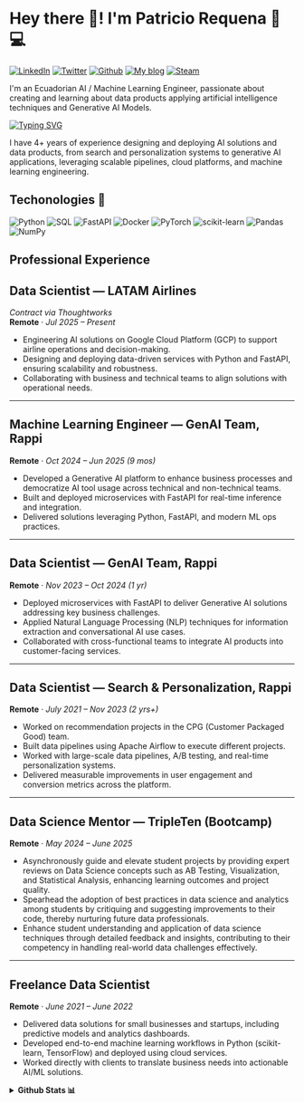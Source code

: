 # Hey there 🤝! I'm Patricio Requena :robot::computer:

[![LinkedIn](https://img.shields.io/badge/linkedin-%230077B5.svg?style=for-the-badge&logo=linkedin&logoColor=white)](https://linkedin.com/in/rrequeena) [![Twitter](https://img.shields.io/badge/Twitter-1DA1F2?style=for-the-badge&logo=twitter&logoColor=white)](https://twitter.com/rrequeena) [![Github](https://img.shields.io/badge/GitHub-100000?style=for-the-badge&logo=github&logoColor=white)](https://github.com/rrequeena/) [![My blog](https://img.shields.io/badge/RSS-FFA500?style=for-the-badge&logo=rss&logoColor=white)](https://patriciorequena.com/blog/) [![Steam](https://img.shields.io/badge/Steam-000000?style=for-the-badge&logo=steam&logoColor=white)](https://s.team/p/tbp-grmj/rqvgnfvm)

I'm an Ecuadorian AI / Machine Learning Engineer, passionate about creating and learning about data products applying artificial intelligence techniques and Generative AI Models.

[![Typing SVG](https://readme-typing-svg.herokuapp.com?color=%232CB50D&lines=AI+Engineer;Machine+Learning+Engineer;Tech+lover+%F0%9F%92%9A)](https://git.io/typing-svg)

I have 4+ years of experience designing and deploying AI solutions and data products, from search and personalization systems to generative AI applications, leveraging scalable pipelines, cloud platforms, and machine learning engineering.  

## Techonologies 🔧

![Python](https://img.shields.io/badge/Python-14354C?style=for-the-badge&logo=python&logoColor=white) ![SQL](https://img.shields.io/badge/postgresql-4169e1?style=for-the-badge&logo=postgresql&logoColor=white) ![FastAPI](https://img.shields.io/badge/FastAPI-005571?style=for-the-badge&logo=fastapi) ![Docker](https://img.shields.io/badge/docker-257bd6?style=for-the-badge&logo=docker&logoColor=white) ![PyTorch](https://img.shields.io/badge/PyTorch-EE4C2C?style=for-the-badge&logo=pytorch&logoColor=white) ![scikit-learn](https://img.shields.io/badge/scikit--learn-%23F7931E.svg?style=for-the-badge&logo=scikit-learn&logoColor=white) ![Pandas](https://img.shields.io/badge/pandas-%23150458.svg?style=for-the-badge&logo=pandas&logoColor=white) ![NumPy](https://img.shields.io/badge/numpy-%23013243.svg?style=for-the-badge&logo=numpy&logoColor=white)

## Professional Experience

## **Data Scientist — LATAM Airlines**  
*Contract via Thoughtworks*  
**Remote** · *Jul 2025 – Present*  

- Engineering AI solutions on Google Cloud Platform (GCP) to support airline operations and decision-making.  
- Designing and deploying data-driven services with Python and FastAPI, ensuring scalability and robustness.  
- Collaborating with business and technical teams to align solutions with operational needs.  

---

## **Machine Learning Engineer — GenAI Team, Rappi**  
**Remote** · *Oct 2024 – Jun 2025 (9 mos)*  

- Developed a Generative AI platform to enhance business processes and democratize AI tool usage across technical and non-technical teams.  
- Built and deployed microservices with FastAPI for real-time inference and integration.  
- Delivered solutions leveraging Python, FastAPI, and modern ML ops practices.  

---

## **Data Scientist — GenAI Team, Rappi**  
**Remote** · *Nov 2023 – Oct 2024 (1 yr)*  

- Deployed microservices with FastAPI to deliver Generative AI solutions addressing key business challenges.  
- Applied Natural Language Processing (NLP) techniques for information extraction and conversational AI use cases.  
- Collaborated with cross-functional teams to integrate AI products into customer-facing services.  

---

## **Data Scientist — Search & Personalization, Rappi**  
**Remote** · *July 2021 – Nov 2023 (2 yrs+)*  

- Worked on recommendation projects in the CPG (Customer Packaged Good) team.
- Built data pipelines using Apache Airflow to execute different projects.
- Worked with large-scale data pipelines, A/B testing, and real-time personalization systems.  
- Delivered measurable improvements in user engagement and conversion metrics across the platform.  

---

## **Data Science Mentor — TripleTen (Bootcamp)**  
**Remote** · *May 2024 – June 2025*  

- Asynchronously guide and elevate student projects by providing expert reviews on Data Science concepts such as AB Testing, Visualization, and Statistical Analysis, enhancing learning outcomes and project quality.
- Spearhead the adoption of best practices in data science and analytics among students by critiquing and suggesting improvements to their code, thereby nurturing future data professionals.
- Enhance student understanding and application of data science techniques through detailed feedback and insights, contributing to their competency in handling real-world data challenges effectively.

---

## **Freelance Data Scientist**  
**Remote** · *June 2021 – June 2022*  

- Delivered data solutions for small businesses and startups, including predictive models and analytics dashboards.  
- Developed end-to-end machine learning workflows in Python (scikit-learn, TensorFlow) and deployed using cloud services.  
- Worked directly with clients to translate business needs into actionable AI/ML solutions.  

<details>
  <summary><b>Github Stats 📊</b></summary>
<br>
  <p align="center">
    <a href="https://github.com/rrequeena">
    <img align="center" src="https://github-readme-stats.vercel.app/api/top-langs/?username=rrequeena&theme=blue-green" />
    </a>
    <a href="https://github.com/rrequeena">
      <img align="center" src="https://github-readme-stats.vercel.app/api?username=rrequeena&show_icons=true&line_height=27&count_private=true&&theme=blue-green" alt="Ashutosh's GitHub Stats" />
    </a>
  </p>
</details>
